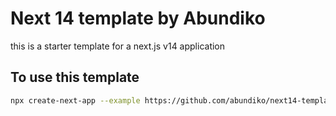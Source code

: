 # Next 14 template by Abundiko

this is a starter template for a next.js v14 application

## To use this template

```sh
npx create-next-app --example https://github.com/abundiko/next14-template my-app-name
```
